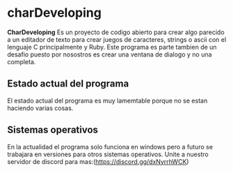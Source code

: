# charDeveloping
**CharDeveloping** Es un proyecto de codigo abierto para crear algo parecido a un editador de texto para crear juegos de caracteres, strings o ascii con el lenguaje C principalmente y Ruby. Este programa es parte tambien de un desafio puesto por nosostros es crear una ventana de dialogo y no una completa.
## Estado actual del programa
El estado actual del programa es muy lamemtable porque no se estan haciendo varias cosas.
## Sistemas operativos
En la actualidad el programa solo funciona en windows pero a futuro se trabajara en versiones para otros sistemas operativos.
Unite a nuestro servidor de discord para mas:(https://discord.gg/dxNyrrhWCK)
